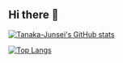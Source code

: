 ## Hi there 👋

[![Tanaka-Junsei's GitHub stats](https://github-readme-stats.vercel.app/api?username=Tanaka-Junsei&theme=vue-dark&show_icons=true)](https://github.com/Tanaka-Junsei/github-readme-stats)

[![Top Langs](https://github-readme-stats.vercel.app/api/top-langs/?username=Tanaka-Junsei&theme=vue-dark&show_icons=true&layout=compact)](https://github.com/Tanaka-Junsei/github-readme-stats)

<!--
**Tanaka-Junsei/Tanaka-Junsei** is a ✨ _special_ ✨ repository because its `README.md` (this file) appears on your GitHub profile.

Here are some ideas to get you started:

- 🔭 I’m currently working on ...
- 🌱 I’m currently learning ...
- 👯 I’m looking to collaborate on ...
- 🤔 I’m looking for help with ...
- 💬 Ask me about ...
- 📫 How to reach me: ...
- 😄 Pronouns: ...
- ⚡ Fun fact: ...
-->
